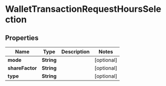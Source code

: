 

# WalletTransactionRequestHoursSelection

## Properties

Name | Type | Description | Notes
------------ | ------------- | ------------- | -------------
**mode** | **String** |  |  [optional]
**shareFactor** | **String** |  |  [optional]
**type** | **String** |  |  [optional]



